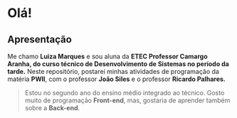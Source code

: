 # Olá!
## Apresentação
Me chamo **Luiza Marques** e sou aluna da **ETEC Professor Camargo Aranha, do curso técnico de Desenvolvimento de Sistemas no período da tarde.** Neste repositório, postarei minhas atividades de programação da matéria **PWII**, com o professor **João Siles** e o professor **Ricardo Palhares.**
>Estou no segundo ano do ensino médio integrado ao técnico.
>Gosto muito de programação **Front-end**, mas, gostaria de aprender também sobre a **Back-end**.